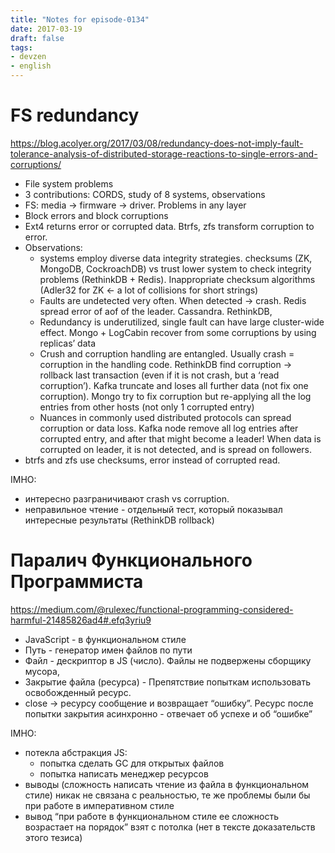 ```yaml
---
title: "Notes for episode-0134"
date: 2017-03-19
draft: false
tags:
- devzen
- english
---
```


# FS redundancy
https://blog.acolyer.org/2017/03/08/redundancy-does-not-imply-fault-tolerance-analysis-of-distributed-storage-reactions-to-single-errors-and-corruptions/

- File system problems
- 3 contributions: CORDS, study of 8 systems, observations
- FS: media -> firmware -> driver. Problems in any layer
- Block errors and block corruptions
- Ext4 returns error or corrupted data. Btrfs, zfs transform corruption to error. 
- Observations:
    - systems employ diverse data integrity strategies. checksums (ZK, MongoDB, CockroachDB) vs trust lower system to check integrity problems (RethinkDB + Redis). Inappropriate checksum algorithms (Adler32 for ZK <- a lot of collisions for short strings)
    - Faults are undetected very often. When detected -> crash. Redis spread error of aof of the leader. Cassandra. RethinkDB,
    - Redundancy is underutilized, single fault can have large cluster-wide effect. Mongo + LogCabin recover from some corruptions by using replicas’ data
    - Crush and corruption handling are entangled. Usually crash = corruption in the handling code. RethinkDB find corruption -> rollback last transaction (even if it is not crash, but a ‘read corruption’). Kafka truncate and loses all further data (not fix one corruption). Mongo try to fix corruption but re-applying all the log entries from other hosts (not only 1 corrupted entry)
    - Nuances in commonly used distributed protocols can spread corruption or data loss. Kafka node remove all log entries after corrupted entry, and after that might become a leader! When data is corrupted on leader, it is not detected, and is spread on followers.
- btrfs and zfs use checksums, error instead of corrupted read.

IMHO: 

- интересно разграничивают crash vs corruption.
- неправильное чтение - отдельный тест, который показывал интересные результаты (RethinkDB rollback)



# Паралич Функционального Программиста
https://medium.com/@rulexec/functional-programming-considered-harmful-21485826ad4#.efq3yriu9

- JavaScript - в функциональном стиле
- Путь - генератор имен файлов по пути
- Файл - дескриптор в JS (число). Файлы не подвержены сборщику мусора, 
- Закрытие файла (ресурса) - Препятствие попыткам использовать освобожденный ресурс.
- close -> ресурсу сообщение и возвращает “ошибку”. Ресурс после попытки закрытия асинхронно - отвечает об успехе и об “ошибке”

IMHO: 

 - потекла абстракция JS:
   - попытка сделать GC для открытых файлов
   - попытка написать менеджер ресурсов
 - выводы (сложность написать чтение из файла в функциональном стиле) никак не связана с реальностью, те же проблемы были бы при работе в императивном стиле
 - вывод “при работе в функциональном стиле ее сложность возрастает на порядок” взят с потолка (нет в тексте доказательств этого тезиса)
